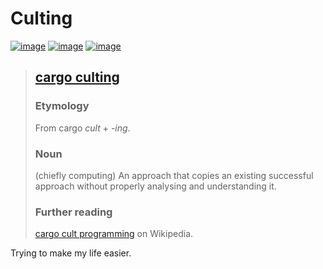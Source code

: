 # Culting
[![image](https://img.shields.io/pypi/v/culting.svg)](https://pypi.python.org/pypi/culting)
[![image](https://img.shields.io/pypi/l/culting.svg)](https://pypi.python.org/pypi/culting)
[![image](https://img.shields.io/pypi/pyversions/culting.svg)](https://pypi.python.org/pypi/culting)

> ## [cargo culting](https://en.wiktionary.org/wiki/cargo_culting)
> ### Etymology
> From cargo _cult_ +‎ _-ing_.
> ### Noun
> (chiefly computing) An approach that copies an existing successful approach
> without properly analysing and understanding it.
> ### Further reading
> [cargo cult programming](https://en.wikipedia.org/wiki/cargo_cult_programming) on Wikipedia.

Trying to make my life easier.

